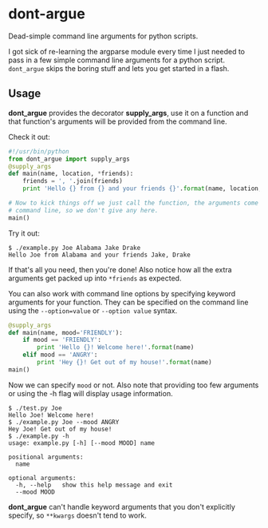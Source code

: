 # dont-argue
Dead-simple command line arguments for python scripts.

I got sick of re-learning the argparse module every time I just needed to pass
in a few simple command line arguments for a python script. `dont_argue` skips
the boring stuff and lets you get started in a flash.

## Usage

**dont\_argue** provides the decorator **supply\_args**, use it on a function
and that function's arguments will be provided from the command line.

Check it out:
```python
#!/usr/bin/python
from dont_argue import supply_args
@supply_args
def main(name, location, *friends):
    friends = ', '.join(friends)
    print 'Hello {} from {} and your friends {}'.format(name, location, friends)

# Now to kick things off we just call the function, the arguments come from the
# command line, so we don't give any here.
main()
```

Try it out:
```
$ ./example.py Joe Alabama Jake Drake
Hello Joe from Alabama and your friends Jake, Drake
```
If that's all you need, then you're done! Also notice how all the extra
arguments get packed up into `*friends` as expected.

You can also work with command line options by specifying keyword arguments for
your function. They can be specified on the command line using the
`--option=value` or `--option value` syntax.
```python
@supply_args
def main(name, mood='FRIENDLY'):
    if mood == 'FRIENDLY':
        print 'Hello {}! Welcome here!'.format(name)
    elif mood == 'ANGRY':
        print 'Hey {}! Get out of my house!'.format(name)
main()
```

Now we can specify `mood` or not. Also note that providing too few arguments or
using the -h flag will display usage information.
```
$ ./test.py Joe
Hello Joe! Welcome here!
$ ./example.py Joe --mood ANGRY
Hey Joe! Get out of my house!
$ ./example.py -h
usage: example.py [-h] [--mood MOOD] name

positional arguments:
  name

optional arguments:
  -h, --help   show this help message and exit
  --mood MOOD
```

**dont_argue** can't handle keyword arguments that you don't explicitly
specify, so `**kwargs` doesn't tend to work.
